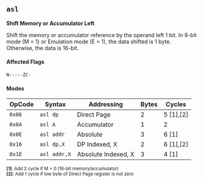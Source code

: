 
## `asl`

**Shift Memory or Accumulator Left**

Shift the memory or accumulator reference by the operand left 1 bit. In 8-bit mode (M = 1)
or Emulation mode (E = 1), the data shifted is 1 byte. Otherwise, the data is 16-bit.

#### Affected Flags

```
N-----ZC-
```

#### Modes

| OpCode | Syntax       | Addressing                  | Bytes | Cycles     |
|--------|--------------|-----------------------------|-------|------------|
| `0x06` | `asl dp`     | Direct Page                 | 2     | 5 [1],[2]  |
| `0x0A` | `asl A`      | Accumulator                 | 1     | 2          |
| `0x0E` | `asl addr`   | Absolute                    | 3     | 6 [1]      |
| `0x16` | `asl dp,X`   | DP Indexed, X               | 2     | 6 [1],[2]  |
| `0x1E` | `asl addr,X` | Absolute Indexed, X         | 3     | 4 [1]      |

<sub>**[1]**: Add 2 cycle if M = 0 (16-bit memory/accumulator)</sub><br />
<sub>**[2]**: Add 1 cycle if low byte of Direct Page register is not zero</sub><br />
